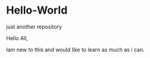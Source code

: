 # Hello-World
just another repository

Hello All,

Iam new to this and would like to learn as much as i can.
